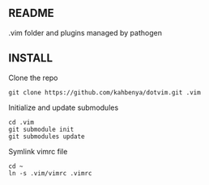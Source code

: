 README
------

.vim folder and plugins managed by pathogen

INSTALL
-------
Clone the repo
> 
    git clone https://github.com/kahbenya/dotvim.git .vim

Initialize and update submodules

> 
    cd .vim
    git submodule init
    git submodules update

Symlink vimrc file

> 
    cd ~
    ln -s .vim/vimrc .vimrc


